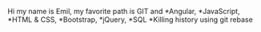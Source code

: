 ﻿Hi my name is Emil,
my favorite path is GIT and 
*Angular,
*JavaScript, 
*HTML & CSS,
*Bootstrap,
*jQuery,
*SQL
*Killing history using git rebase

